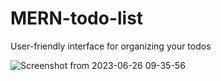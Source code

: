 # MERN-todo-list
User-friendly interface for organizing your todos


![Screenshot from 2023-06-26 09-35-56](https://github.com/waleedkhano/MERN-todo-list/assets/110036553/b8aa6f04-10e2-4fe5-98be-2f8038c59ffe)
